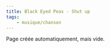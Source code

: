 ```yaml
---
title: Black Eyed Peas - Shut up
tags:
    - musique/chanson
---
```


Page créée automatiquement, mais vide.
